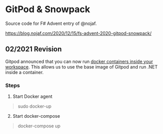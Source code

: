 # GitPod & Snowpack

Source code for F# Advent entry of @nojaf.

https://blog.nojaf.com/2020/12/15/fs-advent-2020-gitpod-snowpack/

## 02/2021 Revision

Gitpod announced that you can now run [docker containers inside your workspace](https://www.gitpod.io/blog/root-docker-and-vscode/#docker).
This allows us to use the base image of Gitpod and run .NET inside a container.

### Steps

1. Start Docker agent

> sudo docker-up

2. Start docker-compose

> docker-compose up